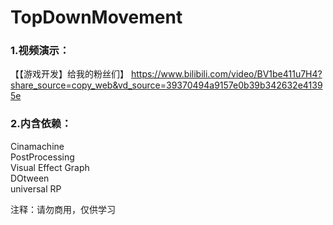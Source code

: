 # TopDownMovement
  ### 1.视频演示：  
 【【游戏开发】给我的粉丝们】 https://www.bilibili.com/video/BV1be411u7H4?share_source=copy_web&vd_source=39370494a9157e0b39b342632e41395e  

 ### 2.内含依赖：  
 Cinamachine  
 PostProcessing  
 Visual Effect Graph  
 DOtween  
 universal RP  

注释：请勿商用，仅供学习